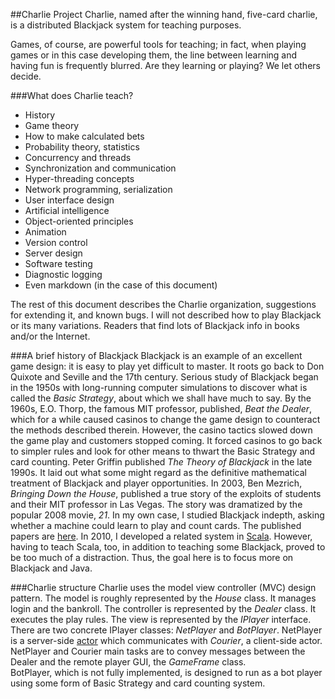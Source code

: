 ##Charlie Project
Charlie, named after the winning hand, five-card charlie, is a
distributed Blackjack system for teaching purposes.

Games, of course, are
powerful tools for teaching; in fact, when playing games or in this case developing them,
the line between learning and having fun is frequently blurred. Are they learning or playing?
We let others decide.

###What does Charlie teach?

* History
* Game theory
* How to make calculated bets
* Probability theory, statistics
* Concurrency and threads
* Synchronization and communication
* Hyper-threading concepts
* Network programming, serialization
* User interface design
* Artificial intelligence
* Object-oriented principles
* Animation
* Version control
* Server design
* Software testing
* Diagnostic logging
* Even markdown (in the case of this document)

The rest of this document describes the Charlie organization, suggestions for extending it, and known bugs.
I will not described how to play Blackjack or its many variations.
Readers that find lots of Blackjack info in books and/or the Internet.

###A brief history of Blackjack
Blackjack is an example of an excellent game design: it is easy to play yet difficult to master.
It roots go back to Don Quixote and Seville and the 17th century.
Serious study of Blackjack began in the 1950s with long-running computer simulations to discover what is
called the _Basic Strategy_, about which we shall have much to say. By the 1960s, E.O. Thorp, the famous
MIT professor, published, _Beat the Dealer_, which for a while caused casinos to change the game design
to counteract the methods described therein. However, the casino tactics slowed down the game play and customers
stopped coming. It forced casinos to go back to simpler rules and look for other means to thwart
the Basic Strategy and card counting. Peter Griffin published _The Theory of Blackjack_ in the late 1990s. It laid
out what some might regard as the definitive mathematical treatment of Blackjack and player opportunities.
In 2003, Ben Mezrich, _Bringing Down the House_, published a true story of the exploits of students
and their MIT professor in Las Vegas. The story was dramatized by the popular
2008 movie, _21_.
In my own case, I studied Blackjack indepth, asking whether a machine could learn to play
and count cards. The published papers are [here](http://foxweb.marist.edu/users/ron.coleman/).
In 2010, I developed a related
system in [Scala](www.scala-lang.org). However, having to teach Scala, too,
in addition to teaching some Blackjack, proved to be too much of a distraction. Thus, the 
goal here is to focus more on Blackjack and Java.

###Charlie structure
Charlie uses the model view controller (MVC) design pattern.
The model is roughly represented by the *House* class. It manages login and the bankroll.
The controller is represented by the *Dealer* class. It executes the play rules.
The view is represented by the *IPlayer* interface. There are two concrete IPlayer
classes: *NetPlayer* and *BotPlayer*.
NetPlayer is a server-side [actor](http://en.wikipedia.org/wiki/Actor_model) which
communicates with *Courier*, a client-side actor. NetPlayer and Courier main tasks are to convey
messages between the Dealer and the remote player GUI, the *GameFrame* class.  
BotPlayer, which is not fully implemented,
is designed to run as a bot player using some form of Basic Strategy and card counting system.
